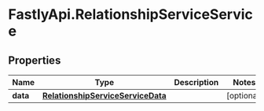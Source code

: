 # FastlyApi.RelationshipServiceService

## Properties

Name | Type | Description | Notes
------------ | ------------- | ------------- | -------------
**data** | [**RelationshipServiceServiceData**](RelationshipServiceServiceData.md) |  | [optional] 


